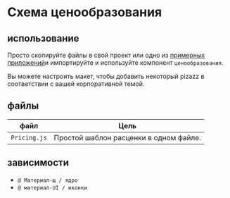 # Схема ценообразования

## использование

Просто скопируйте файлы в свой проект или одно из [примерных приложений](https://github.com/mui-org/material-ui/tree/master/examples)и импортируйте и используйте компонент `ценообразования`.

Вы можете настроить макет, чтобы добавить некоторый pizazz в соответствии с вашей корпоративной темой.

## файлы

| файл         | Цель                                   |
| ------------ | -------------------------------------- |
| `Pricing.js` | Простой шаблон расценки в одном файле. |

## зависимости

- `@ Материал-щ / ядро`
- `@ материал-UI / иконки`